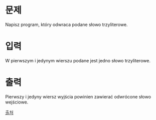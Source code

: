 # 문제

Napisz program, który odwraca podane słowo trzyliterowe.

# 입력

W pierwszym i jedynym wierszu podane jest jedno słowo trzyliterowe.

# 출력

Pierwszy i jedyny wiersz wyjścia powinien zawierać odwrócone słowo wejściowe.

[출처](https://www.acmicpc.net/problem/8545)
